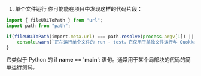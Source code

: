 1. 单个文件运行
你可能能在项目中发现这样的代码片段：

```typescript
import { fileURLToPath } from "url";
import path from "path";

if(fileURLToPath(import.meta.url) === path.resolve(process.argv[1]) || process.argv[1].includes('quokka-vscode')){
    console.warn(`正在运行单个文件的 run - test，它仅用于单独文件运行与 Quokkajs 调试。如果这是在生产环境下出现该日志，请检查是否出现了问题//文件路径:${fileURLToPath(import.meta.url)}`)
}
```
它类似于 Python 的 if __name__ == '__main__': 语句。通常用于某个局部块的代码的简单运行测试。